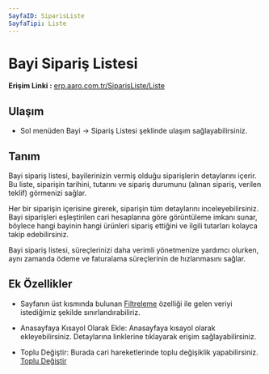 ```yaml
---
SayfaID: SiparisListe
SayfaTipi: Liste
---
```


# Bayi Sipariş Listesi

**Erişim Linki :** [erp.aaro.com.tr/SiparisListe/Liste](https://erp.aaro.com.tr/SiparisListe/Liste?BayiMi=true&Kapali=false&TarihBas=!AyBasi(-3))

## Ulaşım 

- Sol menüden Bayi -> Sipariş Listesi şeklinde ulaşım sağlayabilirsiniz.

## Tanım

Bayi sipariş listesi, bayilerinizin vermiş olduğu siparişlerin detaylarını içerir. 
Bu liste, siparişin tarihini, tutarını ve sipariş durumunu (alınan sipariş, verilen teklif) görmenizi sağlar.

Her bir siparişin içerisine girerek, siparişin tüm detaylarını inceleyebilirsiniz. 
Bayi siparişleri eşleştirilen cari hesaplarına göre görüntüleme imkanı sunar, böylece hangi bayinin hangi ürünleri sipariş ettiğini ve ilgili tutarları kolayca takip edebilirsiniz.

Bayi sipariş listesi, süreçlerinizi daha verimli yönetmenize yardımcı olurken, aynı zamanda ödeme ve faturalama süreçlerinin de hızlanmasını sağlar.

## Ek Özellikler 

- Sayfanın üst kısmında bulunan [Filtreleme](../TemelOzellikler/SayfaKisitlari.md) özelliği ile gelen veriyi istediğimiz şekilde sınırlandırabiliriz.

- Anasayfaya Kısayol Olarak Ekle: Anasayfaya kısayol olarak ekleyebilirsiniz. Detaylarına linklerine tıklayarak erişim sağlayabilirsiniz.
- Toplu Değiştir: Burada cari hareketlerinde toplu değişiklik yapabilirsiniz. [Toplu Değiştir](../TemelOzellikler/TopluDegistir.md)








